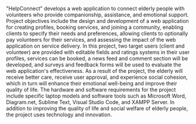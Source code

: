 "HelpConnect" develops a web application to connect elderly people with volunteers who provide companionship, assistance, and emotional support. Project objectives include the design and development of a web application for creating profiles, booking services, and joining a community, enabling clients to specify their needs and preferences, allowing clients to optionally pay volunteers for their services, and assessing the impact of the web application on service delivery. In this project, two target users (client and volunteer) are provided with editable fields and ratings systems in their user profiles, services can be booked, a news feed and comment section will be developed, and surveys and feedback forms will be used to evaluate the web application's effectiveness. As a result of the project, the elderly will receive better care, receive user approval, and experience social cohesion, which in turn will enhance their emotional well-being and improve their quality of life. The hardware and software requirements for the project include specific laptop models and software tools such as Microsoft Word, Diagram.net, Sublime Text, Visual Studio Code, and XAMPP Server. In addition to improving the quality of life and social welfare of elderly people, the project uses technology and innovation.
